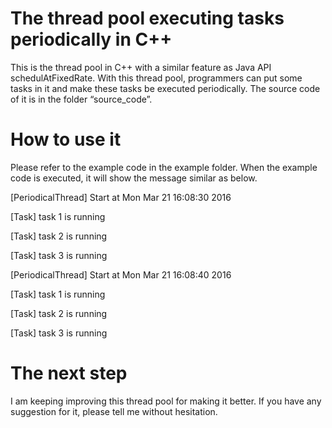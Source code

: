 # The thread pool executing tasks periodically in C++
This is the thread pool in C++ with a similar feature as Java API schedulAtFixedRate. With this thread pool, programmers can put some tasks in it and make these tasks be executed periodically. The source code of it is in the folder “source_code”.

# How to use it
Please refer to the example code in the example folder. When the example code is executed, it will show the message similar as below.

[PeriodicalThread] Start at Mon Mar 21 16:08:30 2016

[Task] task 1 is running

[Task] task 2 is running

[Task] task 3 is running

[PeriodicalThread] Start at Mon Mar 21 16:08:40 2016

[Task] task 1 is running

[Task] task 2 is running

[Task] task 3 is running

# The next step
I am keeping improving this thread pool for making it better. If you have any suggestion for it, please tell me without hesitation.
